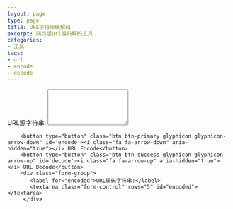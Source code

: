 ```yaml
---
layout: page
type: page
title: URL字符串编解码
excerpt: 网页版url编码解码工具
categories: 
- 工具
tags:
- url
- encode
- decode
---
```




<div class="panel">

 <div>
   <form>
     <div class="form-group">
       <label for="source">URL源字符串:</label>
       <textarea class="form-control" rows="5" id="source"></textarea>
     </div>
   
   
        <button type="button" class="btn btn-primary glyphicon glyphicon-arrow-down" id='encode'><i class="fa fa-arrow-down" aria-hidden="true"></i> URL Encode</button>
        <button type="button" class="btn btn-success glyphicon glyphicon-arrow-up" id='decode'><i class="fa fa-arrow-up" aria-hidden="true"></i> URL Decode</button>
        <div class="form-group">
           <label for="encoded">URL编码字符串:</label>
           <textarea class="form-control" rows="5" id="encoded"></textarea>
         </div>
   </form>
 </div>
</div>

<script>
$(document).ready(
   function(){
      $('#encode').click(function(){
            var uri = $("#source").val()// "https://w3schools.com/my test.asp?name=ståle&car=saab";
            var uri_enc = encodeURIComponent(uri); 
            
            $("#encoded").val(uri_enc);
      })
      
      $('#decode').click(function(){
                  var uri = $("#encoded").val()// "https://w3schools.com/my test.asp?name=ståle&car=saab";
                  //var uri_enc = encodeURIComponent(uri);
                  var uri_dec = decodeURIComponent(uri);
                  
                  $("#source").val(uri_dec);
            })
   }
)
</script>